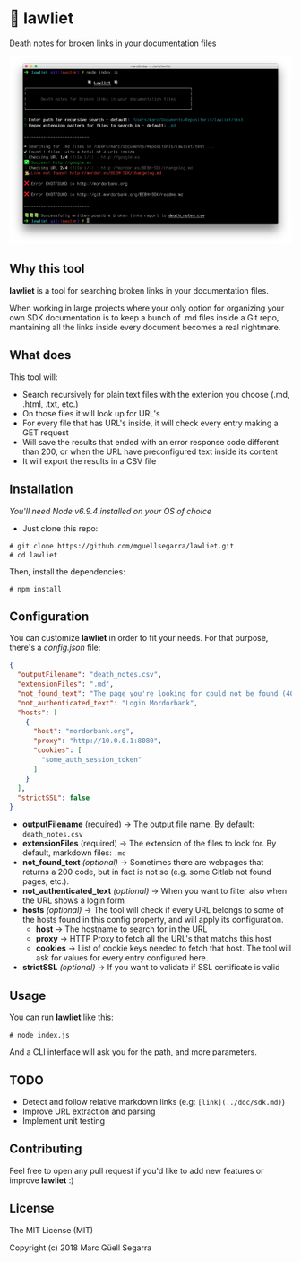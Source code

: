 # 📓 lawliet

Death notes for broken links in your documentation files

![lawliet](https://github.com/mguellsegarra/lawliet/blob/master/screenshot.png?raw=true)

## Why this tool

**lawliet** is a tool for searching broken links in your documentation files.

When working in large projects where your only option for organizing your own SDK documentation is to keep a bunch of .md files inside a Git repo, mantaining all the links inside every document becomes a real nightmare.

## What does

This tool will:

* Search recursively for plain text files with the extenion you choose (.md, .html, .txt, etc.)
* On those files it will look up for URL's
* For every file that has URL's inside, it will check every entry making a GET request
* Will save the results that ended with an error response code different than 200, or when the URL have preconfigured text inside its content
* It will export the results in a CSV file

## Installation

_You'll need Node v6.9.4 installed on your OS of choice_

* Just clone this repo:

```
# git clone https://github.com/mguellsegarra/lawliet.git
# cd lawliet
```

Then, install the dependencies:

```
# npm install
```

## Configuration

You can customize **lawliet** in order to fit your needs. For that purpose, there's a *config.json* file:

```json
{
  "outputFilename": "death_notes.csv",
  "extensionFiles": ".md",
  "not_found_text": "The page you're looking for could not be found (404)",
  "not_authenticated_text": "Login Mordorbank",
  "hosts": [
    {
      "host": "mordorbank.org",
      "proxy": "http://10.0.0.1:8080",
      "cookies": [
        "some_auth_session_token"
      ]
    }
  ],
  "strictSSL": false
}
```

* **outputFilename** (required) →  The output file name. By default: `death_notes.csv`
* **extensionFiles** (required) →  The extension of the files to look for. By default, markdown files: `.md`
* **not_found_text** _(optional)_ → Sometimes there are webpages that returns a 200 code, but in fact is not so (e.g. some Gitlab not found pages, etc.).
* **not_authenticated_text** _(optional)_ → When you want to filter also when the URL shows a login form
* **hosts** _(optional)_ → The tool will check if every URL belongs to some of the hosts found in this config property, and will apply its configuration.
  * __host__ → The hostname to search for in the URL
  * __proxy__ → HTTP Proxy to fetch all the URL's that matchs this host
  * __cookies__ → List of cookie keys needed to fetch that host. The tool will ask for values for every entry configured here.
* **strictSSL** _(optional)_ → If you want to validate if SSL certificate is valid

## Usage

You can run **lawliet** like this:

```# node index.js```

And a CLI interface will ask you for the path, and more parameters.

## TODO

* Detect and follow relative markdown links (e.g: `[link](../doc/sdk.md)`)
* Improve URL extraction and parsing
* Implement unit testing

## Contributing 

Feel free to open any pull request if you'd like to add new features or improve **lawliet** :)

## License 

The MIT License (MIT)

Copyright (c) 2018 Marc Güell Segarra
